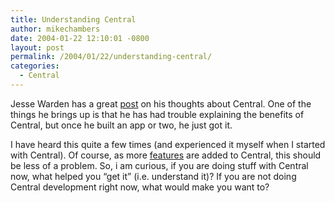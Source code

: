 ```yaml
---
title: Understanding Central
author: mikechambers
date: 2004-01-22 12:10:01 -0800
layout: post
permalink: /2004/01/22/understanding-central/
categories:
  - Central
---
```



Jesse Warden has a great [post][1] on his thoughts about Central. One of the things he brings up is that he has had trouble explaining the benefits of Central, but once he built an app or two, he just got it.

I have heard this quite a few times (and experienced it myself when I started with Central). Of course, as more [features][2] are added to Central, this should be less of a problem. So, i am curious, if you are doing stuff with Central now, what helped you &#8220;get it&#8221; (i.e. understand it)? If you are not doing Central development right now, what would make you want to?

 [1]: http://www.jessewarden.com/archives/000421.html
 [2]: http://www.markme.com/mesh/archives/004176.cfm